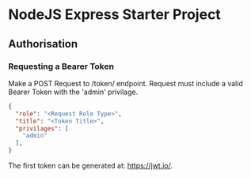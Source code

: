 # NodeJS Express Starter Project

## Authorisation

### Requesting a Bearer Token

Make a POST Request to /token/ endpoint. Request must include a valid Bearer Token with the 'admin' privilage.

```JSON
{
  "role": "<Request Role Type>",
  "title": "<Token Title>",
  "privilages": [
    "admin"
  ],
}
```

The first token can be generated at: https://jwt.io/.

